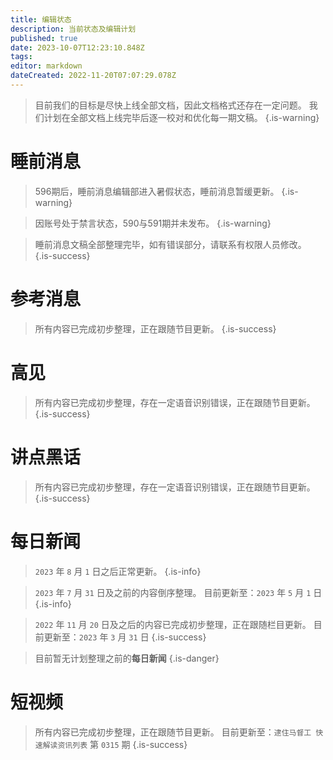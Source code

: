```yaml
---
title: 编辑状态
description: 当前状态及编辑计划
published: true
date: 2023-10-07T12:23:10.848Z
tags: 
editor: markdown
dateCreated: 2022-11-20T07:07:29.078Z
---
```


> 目前我们的目标是尽快上线全部文档，因此文档格式还存在一定问题。
> 我们计划在全部文档上线完毕后逐一校对和优化每一期文稿。
{.is-warning}

# 睡前消息

> 596期后，睡前消息编辑部进入暑假状态，睡前消息暂缓更新。
{.is-warning}

> 因账号处于禁言状态，590与591期并未发布。
{.is-warning}

> 睡前消息文稿全部整理完毕，如有错误部分，请联系有权限人员修改。
{.is-success}

<!--

## 整理状态

整理状态详见[目录](/main.md)。
如果你正在参与[协作编辑](/editing.md)，只需点击缺失的内容（红色部分）即可创建对应页面。

-->

# 参考消息

> 所有内容已完成初步整理，正在跟随节目更新。
{.is-success}

# 高见

> 所有内容已完成初步整理，存在一定语音识别错误，正在跟随节目更新。
{.is-success}

# 讲点黑话

> 所有内容已完成初步整理，存在一定语音识别错误，正在跟随节目更新。
{.is-success}

# 每日新闻

> `2023` 年 `8` 月 `1` 日之后正常更新。
{.is-info}

> `2023` 年 `7` 月 `31` 日及之前的内容倒序整理。
> 目前更新至：`2023` 年 `5` 月 `1` 日
{.is-info}

> `2022` 年 `11` 月 `20` 日及之后的内容已完成初步整理，正在跟随栏目更新。
> 目前更新至：`2023` 年 `3` 月 `31` 日
{.is-success}

> 目前暂无计划整理之前的**每日新闻**
{.is-danger}

# 短视频

> 所有内容已完成初步整理，正在跟随节目更新。
> 目前更新至：`逮住马督工 快速解读资讯列表` 第 `0315` 期
{.is-success}
